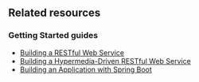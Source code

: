 ## Related resources

### Getting Started guides

* [Building a RESTful Web Service][gs-rest-service]
* [Building a Hypermedia-Driven RESTful Web Service][gs-rest-hateoas]
* [Building an Application with Spring Boot][gs-spring-boot]

[gs-rest-service]: /guides/gs/rest-service/
[gs-rest-hateoas]: /guides/gs/rest-hateoas/
[gs-spring-boot]: /guides/gs/spring-boot